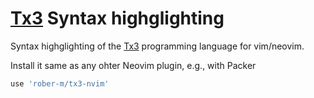 # [Tx3](https://github.com/tx3-lang/tx3) Syntax highglighting 

Syntax highglighting of the [Tx3](https://github.com/tx3-lang/tx3) programming language for vim/neovim.

Install it same as any ohter Neovim plugin, e.g., with Packer

```lua
use 'rober-m/tx3-nvim'
```
